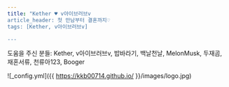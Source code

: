 ```yaml
---
title: "Kether ♥ v아이브러브v 
article_header: 첫 만남부터 결혼까지♡
tags: [Kether, v아이브러브v]

---
```


도움을 주신 분들: Kether, v아이브러브v, 밥바라기, 백날천날, MelonMusk, 두재곰, 재혼서류, 천류아123, Booger

![_config.yml]({{ https://kkb00714.github.io/ }}/images/logo.jpg)
